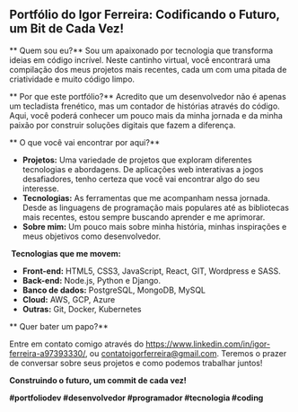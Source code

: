 ##  Portfólio do Igor Ferreira: Codificando o Futuro, um Bit de Cada Vez!

** Quem sou eu?** Sou um apaixonado por tecnologia que transforma ideias em código incrível. Neste cantinho virtual, você encontrará uma compilação dos meus projetos mais recentes, cada um com uma pitada de criatividade e muito código limpo.

** Por que este portfólio?** Acredito que um desenvolvedor não é apenas um tecladista frenético, mas um contador de histórias através do código. Aqui, você poderá conhecer um pouco mais da minha jornada e da minha paixão por construir soluções digitais que fazem a diferença.

** O que você vai encontrar por aqui?** 

* **Projetos:** Uma variedade de projetos que exploram diferentes tecnologias e abordagens. De aplicações web interativas a jogos desafiadores, tenho certeza que você vai encontrar algo do seu interesse.
* **Tecnologias:** As ferramentas que me acompanham nessa jornada. Desde as linguagens de programação mais populares até as bibliotecas mais recentes, estou sempre buscando aprender e me aprimorar.
* **Sobre mim:** Um pouco mais sobre minha história, minhas inspirações e meus objetivos como desenvolvedor.

**️ Tecnologias que me movem:** 

* **Front-end:** HTML5, CSS3, JavaScript, React, GIT, Wordpress e SASS.
* **Back-end:** Node.js, Python e Django.
* **Banco de dados:** PostgreSQL, MongoDB, MySQL
* **Cloud:** AWS, GCP, Azure
* **Outras:** Git, Docker, Kubernetes

** Quer bater um papo?** 

Entre em contato comigo através do https://www.linkedin.com/in/igor-ferreira-a97393330/, ou contatoigorferreira@gmail.com. Teremos o prazer de conversar sobre seus projetos e como podemos trabalhar juntos!

**Construindo o futuro, um commit de cada vez!** 

**#portfoliodev #desenvolvedor #programador #tecnologia #coding**
